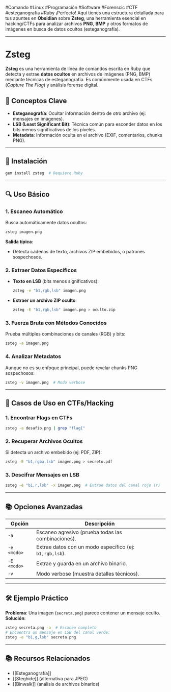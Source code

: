 #Comando #Linux #Programación #Software #Forenscic #CTF #esteganografía #Ruby
¡Perfecto! Aquí tienes una estructura detallada para tus apuntes en **Obsidian** sobre **Zsteg**, una herramienta esencial en hacking/CTFs para analizar archivos **PNG**, **BMP** y otros formatos de imágenes en busca de datos ocultos (esteganografía).  

---

# Zsteg
**Zsteg** es una herramienta de línea de comandos escrita en Ruby que detecta y extrae **datos ocultos** en archivos de imágenes (PNG, BMP) mediante técnicas de esteganografía. Es comúnmente usada en CTFs (*Capture The Flag*) y análisis forense digital.

## 📌 Conceptos Clave
- **Esteganografía**: Ocultar información dentro de otro archivo (ej: mensajes en imágenes).
- **LSB (Least Significant Bit)**: Técnica común para esconder datos en los bits menos significativos de los píxeles.
- **Metadata**: Información oculta en el archivo (EXIF, comentarios, chunks PNG).

---

## 🔧 Instalación
```bash
gem install zsteg  # Requiere Ruby
```

---

## 🔍 Uso Básico
### 1. **Escaneo Automático**
Busca automáticamente datos ocultos:
```bash
zsteg imagen.png
```
**Salida típica**:  
- Detecta cadenas de texto, archivos ZIP embebidos, o patrones sospechosos.

### 2. **Extraer Datos Específicos**
- **Texto en LSB** (bits menos significativos):
  ```bash
  zsteg -e "b1,rgb,lsb" imagen.png
  ```
- **Extraer un archivo ZIP oculto**:
  ```bash
  zsteg -E "b1,rgb,lsb" imagen.png > oculto.zip
  ```

### 3. **Fuerza Bruta con Métodos Conocidos**
Prueba múltiples combinaciones de canales (RGB) y bits:
```bash
zsteg -a imagen.png
```

### 4. **Analizar Metadatos**
Aunque no es su enfoque principal, puede revelar chunks PNG sospechosos:
```bash
zsteg -v imagen.png  # Modo verbose
```

---

## 🚀 Casos de Uso en CTFs/Hacking
### 1. **Encontrar Flags en CTFs**
```bash
zsteg -a desafio.png | grep "flag{"
```

### 2. **Recuperar Archivos Ocultos**
Si detecta un archivo embebido (ej: PDF, ZIP):
```bash
zsteg -E "b1,rgba,lsb" imagen.png > secreto.pdf
```

### 3. **Descifrar Mensajes en LSB**
```bash
zsteg -e "b1,r,lsb" -x imagen.png  # Extrae datos del canal rojo (r)
```

---

## 📚 Opciones Avanzadas
| Opción          | Descripción                                  |
|-----------------|--------------------------------------------|
| `-a`            | Escaneo agresivo (prueba todas las combinaciones). |
| `-e <modo>`     | Extrae datos con un modo específico (ej: `b1,rgb,lsb`). |
| `-E <modo>`     | Extrae y guarda en un archivo binario.      |
| `-v`            | Modo verbose (muestra detalles técnicos).   |

---

## 🛠️ Ejemplo Práctico
**Problema**: Una imagen (`secreta.png`) parece contener un mensaje oculto.  
**Solución**:
```bash
zsteg secreta.png -a  # Escaneo completo
# Encuentra un mensaje en LSB del canal verde:
zsteg -e "b1,g,lsb" secreta.png
```

---

## 📚 Recursos Relacionados
- [[Esteganografía]]  
- [[Steghide]] (alternativa para JPEG)  
- [[Binwalk]] (análisis de archivos binarios)  